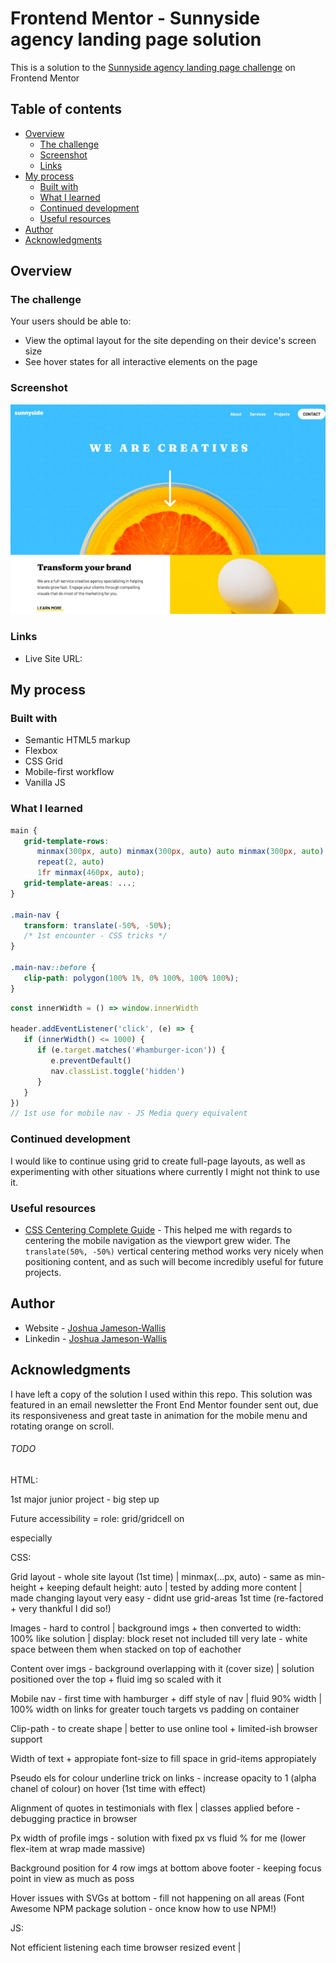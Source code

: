 # Frontend Mentor - Sunnyside agency landing page solution

This is a solution to the [Sunnyside agency landing page challenge](https://www.frontendmentor.io/challenges/sunnyside-agency-landing-page-7yVs3B6ef) on Frontend Mentor

## Table of contents

-  [Overview](#overview)
   -  [The challenge](#the-challenge)
   -  [Screenshot](#screenshot)
   -  [Links](#links)
-  [My process](#my-process)
   -  [Built with](#built-with)
   -  [What I learned](#what-i-learned)
   -  [Continued development](#continued-development)
   -  [Useful resources](#useful-resources)
-  [Author](#author)
-  [Acknowledgments](#acknowledgments)

## Overview

### The challenge

Your users should be able to:

-  View the optimal layout for the site depending on their device's screen size
-  See hover states for all interactive elements on the page

### Screenshot

![](./Screenshot.png)

### Links

-  Live Site URL:

## My process

### Built with

-  Semantic HTML5 markup
-  Flexbox
-  CSS Grid
-  Mobile-first workflow
-  Vanilla JS

### What I learned

```css
main {
   grid-template-rows:
      minmax(300px, auto) minmax(300px, auto) auto minmax(300px, auto)
      repeat(2, auto)
      1fr minmax(460px, auto);
   grid-template-areas: ...;
}

.main-nav {
   transform: translate(-50%, -50%);
   /* 1st encounter - CSS tricks */
}

.main-nav::before {
   clip-path: polygon(100% 1%, 0% 100%, 100% 100%);
}
```

```js
const innerWidth = () => window.innerWidth

header.addEventListener('click', (e) => {
   if (innerWidth() <= 1000) {
      if (e.target.matches('#hamburger-icon')) {
         e.preventDefault()
         nav.classList.toggle('hidden')
      }
   }
})
// 1st use for mobile nav - JS Media query equivalent
```

### Continued development

I would like to continue using grid to create full-page layouts, as well as experimenting with other situations where currently I might not think to use it.

### Useful resources

-  [CSS Centering Complete Guide](https://css-tricks.com/centering-css-complete-guide/) - This helped me with regards to centering the mobile navigation as the viewport grew wider. The `translate(50%, -50%)` vertical centering method works very nicely when positioning content, and as such will become incredibly useful for future projects.

## Author

-  Website - [Joshua Jameson-Wallis](https://joshuajamesonwallis.com)
-  Linkedin - [Joshua Jameson-Wallis]()

## Acknowledgments

I have left a copy of the solution I used within this repo. This solution was featured in an email newsletter the Front End Mentor founder sent out, due its responsiveness and great taste in animation for the mobile menu and rotating orange on scroll.

###### TODO

HTML:

1st major junior project - big step up

Future accessibility = role: grid/gridcell on <div> especially

CSS:

Grid layout - whole site layout (1st time) | minmax(...px, auto) - same as min-height + keeping default height: auto | tested by adding more content | made changing layout very easy - didnt use grid-areas 1st time (re-factored + very thankful I did so!)

Images - hard to control | background imgs + then converted to width: 100% like solution | display: block reset not included till very late - white space between them when stacked on top of eachother

Content over imgs - background overlapping with it (cover size) | solution positioned over the top + fluid img so scaled with it

Mobile nav - first time with hamburger + diff style of nav | fluid 90% width | 100% width on links for greater touch targets vs padding on container

Clip-path - to create shape | better to use online tool + limited-ish browser support

Width of text + appropiate font-size to fill space in grid-items appropiately

Pseudo els for colour underline trick on links - increase opacity to 1 (alpha chanel of colour) on hover (1st time with effect)

Alignment of quotes in testimonials with flex | classes applied before - debugging practice in browser

Px width of profile imgs - solution with fixed px vs fluid % for me (lower flex-item at wrap made massive)

Background position for 4 row imgs at bottom above footer - keeping focus point in view as much as poss

Hover issues with SVGs at bottom - fill not happening on all areas (Font Awesome NPM package solution - once know how to use NPM!)

JS:

Not efficient listening each time browser resized event |

